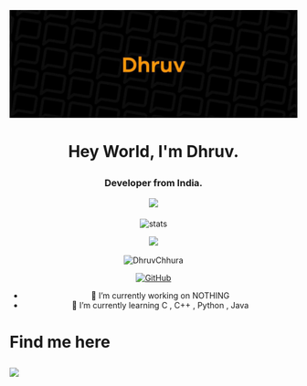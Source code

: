 <p align="center"> <img src="dhruv.jpg" alt="me!"/></p>

# <p align="center">Hey World, I'm Dhruv. </p>
### <p align="center">Developer from India. <p align="center"><img src="https://media2.giphy.com/media/llarwdtFqG63IlqUR1/giphy.gif" width="60"></p> </p>

<p align="center"> <img src="https://github-readme-stats.vercel.app/api?username=DhruvChhura&bg_color=30,e96443,904e95&title_color=fff&text_color=fff" alt="stats"/><br></p>
<p align="center"> <img src="https://github-readme-streak-stats.herokuapp.com/?user=DhruvChhura&theme=dark"/></p>
<div align="center">

<p align="center"> <img src="https://komarev.com/ghpvc/?username=DhruvChhura&style=flat-square" alt="DhruvChhura" /> </p>

[![GitHub](https://img.shields.io/badge/dynamic/json?logo=github&label=GitHub+Followers&labelColor=282c34&color=181717&query=%24.data.totalSubs&url=https%3A%2F%2Fapi.spencerwoo.com%2Fsubstats%2F%3Fsource%3Dgithub%26queryKey%3DDhruvChhura&longCache=true)](https://github.com/DhruvChhura) 

- 🔭 I’m currently working on NOTHING
- 🌱 I’m currently learning C , C++ , Python , Java

# <p align="left"> Find me here </p>

  <a href="https://t.me/DhruvChhura">
     <img align="left"| Telegram" width="48px" src="https://cdn.jsdelivr.net/npm/simple-icons@v3/icons/telegram.svg"/>
  </a> 
